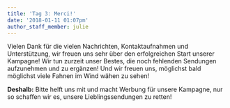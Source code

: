 ```yaml
---
title: 'Tag 3: Merci!'
date: '2018-01-11 01:07pm'
author_staff_member: julie
---
```

Vielen Dank für die vielen Nachrichten, Kontaktaufnahmen und Unterstützung, wir freuen uns sehr über den erfolgreichen Start unserer Kampagne! Wir tun zurzeit unser Bestes, die noch fehlenden Sendungen aufzunehmen und zu ergänzen! Und wir freuen uns, möglichst bald möglichst viele Fahnen im Wind wähen zu sehen!

**Deshalb:** Bitte helft uns mit und macht Werbung für unsere Kampagne, nur so schaffen wir es, unsere Lieblingssendungen zu retten!
